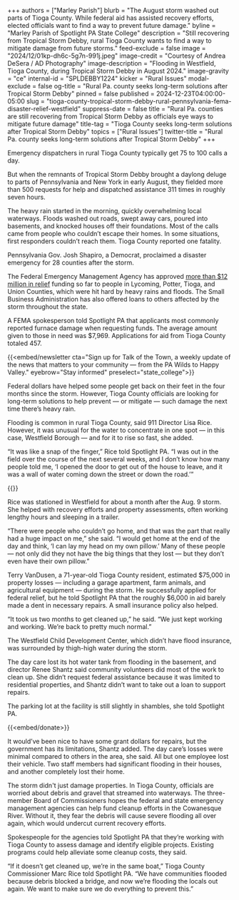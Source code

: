 +++
authors = ["Marley Parish"]
blurb = "The August storm washed out parts of Tioga County. While federal aid has assisted recovery efforts, elected officials want to find a way to prevent future damage."
byline = "Marley Parish of Spotlight PA State College"
description = "Still recovering from Tropical Storm Debby, rural Tioga County wants to find a way to mitigate damage from future storms."
feed-exclude = false
image = "2024/12/01kp-dh6c-5g7n-991j.jpeg"
image-credit = "Courtesy of Andrea DeSera / AD Photography"
image-description = "Flooding in Westfield, Tioga County, during Tropical Storm Debby in August 2024."
image-gravity = "ce"
internal-id = "SPLDEBBY1224"
kicker = "Rural Issues"
modal-exclude = false
og-title = "Rural Pa. county seeks long-term solutions after Tropical Storm Debby"
pinned = false
published = 2024-12-23T04:00:00-05:00
slug = "tioga-county-tropical-storm-debby-rural-pennsylvania-fema-disaster-relief-westfield"
suppress-date = false
title = "Rural Pa. counties are still recovering from Tropical Storm Debby as officials eye ways to mitigate future damage"
title-tag = "Tioga County seeks long-term solutions after Tropical Storm Debby"
topics = ["Rural Issues"]
twitter-title = "Rural Pa. county seeks long-term solutions after Tropical Storm Debby"
+++

Emergency dispatchers in rural Tioga County typically get 75 to 100 calls a day.

But when the remnants of Tropical Storm Debby brought a daylong deluge to parts of Pennsylvania and New York in early August, they fielded more than 500 requests for help and dispatched assistance 311 times in roughly seven hours.

The heavy rain started in the morning, quickly overwhelming local waterways. Floods washed out roads, swept away cars, poured into basements, and knocked houses off their foundations. Most of the calls came from people who couldn’t escape their homes. In some situations, first responders couldn’t reach them. Tioga County reported one fatality.

Pennsylvania Gov. Josh Shapiro, a Democrat, proclaimed a disaster emergency for 28 counties after the storm.

The Federal Emergency Management Agency has approved <a href="https://www.fema.gov/disaster/4815">more than $12 million in relief</a> funding so far to people in Lycoming, Potter, Tioga, and Union Counties, which were hit hard by heavy rains and floods. The Small Business Administration has also offered loans to others affected by the storm throughout the state.

A FEMA spokesperson told Spotlight PA that applicants most commonly reported furnace damage when requesting funds. The average amount given to those in need was $7,969. Applications for aid from Tioga County totaled 457.

{{<embed/newsletter cta="Sign up for Talk of the Town, a weekly update of the news that matters to your community — from the PA Wilds to Happy Valley." eyebrow="Stay informed" preselect="state_college">}}

Federal dollars have helped some people get back on their feet in the four months since the storm. However, Tioga County officials are looking for long-term solutions to help prevent — or mitigate — such damage the next time there’s heavy rain.

Flooding is common in rural Tioga County, said 911 Director Lisa Rice. However, it was unusual for the water to concentrate in one spot — in this case, Westfield Borough — and for it to rise so fast, she added.

“It was like a snap of the finger,” Rice told Spotlight PA. “I was out in the field over the course of the next several weeks, and I don’t know how many people told me, ‘I opened the door to get out of the house to leave, and it was a wall of water coming down the street or down the road.’”

{{<picture src="2024/12/01kp-dhae-ctce-jt91.jpeg" description="Flooding in Westfield, Tioga County, during Tropical Storm Debby in August 2024." caption="" credit="Courtesy of Andrea DeSera / AD Photography">}}

Rice was stationed in Westfield for about a month after the Aug. 9 storm. She helped with recovery efforts and property assessments, often working lengthy hours and sleeping in a trailer.

“There were people who couldn’t go home, and that was the part that really had a huge impact on me,” she said. “I would get home at the end of the day and think, ‘I can lay my head on my own pillow.’ Many of these people — not only did they not have the big things that they lost — but they don’t even have their own pillow.”

Terry VanDusen, a 71-year-old Tioga County resident, estimated $75,000 in property losses — including a garage apartment, farm animals, and agricultural equipment — during the storm. He successfully applied for federal relief, but he told Spotlight PA that the roughly $6,000 in aid barely made a dent in necessary repairs. A small insurance policy also helped.

“It took us two months to get cleaned up,” he said. “We just kept working and working. We’re back to pretty much normal.”

The Westfield Child Development Center, which didn’t have flood insurance, was surrounded by thigh-high water during the storm.

The day care lost its hot water tank from flooding in the basement, and director Renee Shantz said community volunteers did most of the work to clean up. She didn’t request federal assistance because it was limited to residential properties, and Shantz didn’t want to take out a loan to support repairs.

The parking lot at the facility is still slightly in shambles, she told Spotlight PA.

{{<embed/donate>}}

It would’ve been nice to have some grant dollars for repairs, but the government has its limitations, Shantz added. The day care’s losses were minimal compared to others in the area, she said. All but one employee lost their vehicle. Two staff members had significant flooding in their houses, and another completely lost their home.

The storm didn&#39;t just damage properties. In Tioga County, officials are worried about debris and gravel that streamed into waterways. The three-member Board of Commissioners hopes the federal and state emergency management agencies can help fund cleanup efforts in the Cowanesque River. Without it, they fear the debris will cause severe flooding all over again, which would undercut current recovery efforts.

Spokespeople for the agencies told Spotlight PA that they’re working with Tioga County to assess damage and identify eligible projects. Existing programs could help alleviate some cleanup costs, they said.

“If it doesn’t get cleaned up, we’re in the same boat,” Tioga County Commissioner Marc Rice told Spotlight PA. “We have communities flooded because debris blocked a bridge, and now we’re flooding the locals out again. We want to make sure we do everything to prevent this.”


